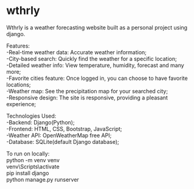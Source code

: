 # wthrly

Wthrly is a weather forecasting website built as a personal project using django.  

Features:  
  -Real-time weather data: Accurate weather information;  
  -City-based search: Quickly find the weather for a specific location;  
  -Detailed weather info: View temperature, humidity, forecast and many more;  
  -Favorite cities feature: Once logged in, you can choose to have favorite locations;  
  -Weather map: See the precipitation map for your searched city;  
  -Responsive design: The site is responsive, providing a pleasant experience;  

Technologies Used:  
  -Backend: Django(Python);  
  -Frontend: HTML, CSS, Bootstrap, JavaScript;  
  -Weather API: OpenWeatherMap free API;  
  -Database: SQLite(default Django database);  

To run on locally:  
  python -m venv venv  
  venv\Scripts\activate   
  pip install django  
  python manage.py runserver  
  
